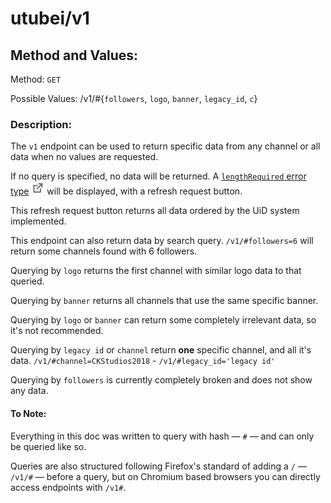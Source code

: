 # utubei/v1
## Method and Values:
Method: `GET`

Possible Values: /v1/#{`followers`, `logo`, `banner`, `legacy_id`, `c`}

### Description:
The `v1` endpoint can be used to return specific data from any channel or all data when no values are requested.

If no query is specified, no data will be returned. A [`lengthRequired` error type](https://developer.mozilla.org/en-US/docs/Web/HTTP/Status/411) <svg width="21px" height="21px" viewBox="0 0 24 24" style="cursor: pointer;"><g stroke-width="2.1" stroke="#666" fill="none" stroke-linecap="round" stroke-linejoin="round"><polyline points="17 13.5 17 19.5 5 19.5 5 7.5 11 7.5"></polyline><path d="M14,4.5 L20,4.5 L20,10.5 M20,4.5 L11,13.5"></path></g></svg> will be displayed, with a refresh request button.

This refresh request button returns all data ordered by the UiD system implemented.

This endpoint can also return data by search query.
`/v1/#followers=6` will return some channels found with 6 followers.

Querying by `logo` returns the first channel with similar logo data to that queried.

Querying by `banner` returns all channels that use the same specific banner.

Querying by `logo` or `banner` can return some completely irrelevant data, so it's not recommended.

Querying by `legacy id` or `channel` return **one** specific channel, and all it's data. `/v1/#channel=CKStudios2018` - `/v1/#legacy_id='legacy id'`

Querying by `followers` is currently completely broken and does not show any data.


#### To Note:
Everything in this doc was written to query with hash — `#` — and can only be queried like so.

Queries are also structured following Firefox's standard of adding a `/` — `/v1/#` — before a query, but on Chromium based browsers you can directly access endpoints with `/v1#`.
